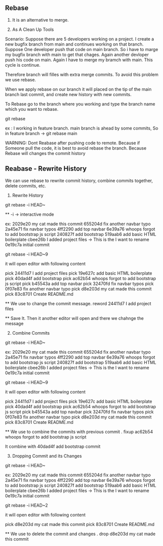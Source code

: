 ## Rebase

1. It is an alternative to merge.

2. As A Clean Up Tools

Scenario: Suppose there are 5 developers working on a project. I create a new bugfix branch from main and continues working
on that branch. Suppose One developer push that code on main branch. So i have to marge my bugfix branch with main to get that
chages. Again another devloper push his code on main. Again I have to merge my bramch with main. This cycle is continue. 

Therefore branch will filles with extra merge commits. To avoid this problem we use rebase.

When we apply rebase on our branch it will placed on the tip of the main branch last commit, and create new history 
with new commits.

To Rebase go to the branch where you working and type the branch name which you want to rebase. 

git rebase <branch name>

ex : I working in feature branch. main branch is ahead by some commits, So in feature branch -> git rebase main

WARNING: Dont Reabase after pushing code to remote. Because if Someone pull the code, it is best to avoid rebase the branch.
Because Rebase will changes the commit history



## Reabase - Rewrite History

We can use rebase to rewrite commit history, combine commits together, delete commits, etc.

1. Rewrite History

git rebase -i HEAD~<number of past commits >

** -i -> interactive mode

ex: 
2029e20 my cat made this commit
655204d fix another navbar typo
2a45e71 fix navbar typos
4ff2290 add top navbar
6e39a76 whoops forgot to add bootstrap js script
240827f add bootstrap
519aab6 add basic HTML boilerplate
cbee26b I added project files  -> This is the I want to rename
0e19c7a initial commit

git rebase -i HEAD~9

it will open editor with following content

pick 24411d7 I add project files
pick 19e627c add basic HTML boilerplate
pick 40dad4f add bootstrap
pick ac62b54 whoops forgot to add bootstrap js script
pick b45543a add top navbar
pick 32470fd fix navbar typos
pick 0f07e83 fix another navbar typo
pick d8e203d my cat made this commit
pick 83c8701 Create README.md

** We use  <reword> to change the commit message. 
reword 24411d7 I add project files

** Save It. Then it another editor will open and there we chahnge the message


2. Combine Commits

git rebase -i HEAD~<number of past commits >

ex: 
2029e20 my cat made this commit
655204d fix another navbar typo
2a45e71 fix navbar typos
4ff2290 add top navbar
6e39a76 whoops forgot to add bootstrap js script
240827f add bootstrap
519aab6 add basic HTML boilerplate
cbee26b I added project files  -> This is the I want to rename
0e19c7a initial commit

git rebase -i HEAD~9

it will open editor with following content

pick 24411d7 I add project files
pick 19e627c add basic HTML boilerplate
pick 40dad4f add bootstrap
pick ac62b54 whoops forgot to add bootstrap js script
pick b45543a add top navbar
pick 32470fd fix navbar typos
pick 0f07e83 fix another navbar typo
pick d8e203d my cat made this commit
pick 83c8701 Create README.md

** We use  <fixup> to combine the commits with previous commit . 
fixup ac62b54 whoops forgot to add bootstrap js script

It combine with 40dad4f add bootstrap commit

3. Dropping Commit and its Changes

git rebase -i HEAD~<number of past commits >

ex: 
2029e20 my cat made this commit
655204d fix another navbar typo
2a45e71 fix navbar typos
4ff2290 add top navbar
6e39a76 whoops forgot to add bootstrap js script
240827f add bootstrap
519aab6 add basic HTML boilerplate
cbee26b I added project files  -> This is the I want to rename
0e19c7a initial commit

git rebase -i HEAD~2

it will open editor with following content

pick d8e203d my cat made this commit
pick 83c8701 Create README.md

** We use  <drop> to delete the commit and changes . 
drop d8e203d my cat made this commit